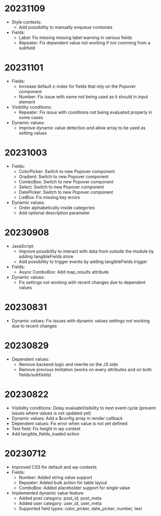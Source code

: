 # 20231109

- Style contexts:
   - Add possibility to manually enqueue contextes
- Fields:
   - Label: Fix missing missing label warning in various fields
   - Repeater: Fix dependent value not working if not comming from a subfield

# 20231101

- Fields:
    - Increase default z-index for fields that rely on the Popover component
    - Number: Fix issue with name not being used as it should in input element
- Visibility conditions:
    - Repeater: Fix issue with conditions not being evaluated properly in some cases
- Dynamic values:
    - Improve dynamic value detection and allow array to be used as setting values

# 20231003

- Fields:
    - ColorPicker: Switch to new Popover component
    - Gradient: Switch to new Popover component
    - ComboBox: Switch to new Popover component
    - Select: Switch to new Popover component
    - DatePicker: Switch to new Popover component
    - ListBox: Fix missing key errors
- Dynamic values:
    - Order alphabetically inside categories
    - Add optional description parameter

# 20230908

- JavaScript:
    - Improve possibility to interact with data from outside the module by adding tangibleFields.store
    - Add possibility to trigger events by adding tangibleFields.trigger
- Fields:
    - Async ComboBox: Add map_results attribute
- Dynamic values:
    - Fix settings not working with recent changes due to dependent values

# 20230831

- Dynamic values: Fix issues with dynamic values settings not working due to recent changes

# 20230829

- Dependent values: 
    - Remove backend logic and rewrite on the JS side
    - Remove previous limitation (works on every attributes and on both fields/subfields)

# 20230822

- Visibility conditions: Delay evaluateVisibility to next event cycle (prevent issues where values is not updated yet)
- Dynamic values: Add a $config array in render callback
- Dependent values: Fix error when value is not yet defined
- Text field: Fix height in wp context
- Add tangible_fields_loaded action

# 20230712

- Improved CSS for default and wp contexts
- Fields:
    - Number: Added string value support
    - Repeater: Added bulk action for table layout
    - ComboBox: Added placeholder support for single value
- Implemented dynamic value feature
    - Added post category: post_id, post_meta
    - Added user category: user_id, user_meta
    - Supported field types: color_picker, date_picker, number, text
